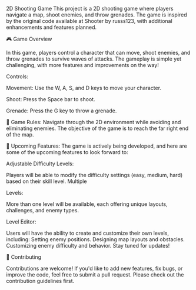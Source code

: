 2D Shooting Game
This project is a 2D shooting game where players navigate a map, shoot enemies, and throw grenades. The game is inspired by the original code available at Shooter by russs123, with additional enhancements and features planned.

🎮 Game Overview

In this game, players control a character that can move, shoot enemies, and throw grenades to survive waves of attacks. The gameplay is simple yet challenging, with more features and improvements on the way!

Controls:

Movement: Use the W, A, S, and D keys to move your character.

Shoot: Press the Space bar to shoot.

Grenade: Press the G key to throw a grenade.

📝 Game Rules:
Navigate through the 2D environment while avoiding and eliminating enemies.
The objective of the game is to reach the far right end of the map.

🚧 Upcoming Features:
The game is actively being developed, and here are some of the upcoming features to look forward to:

Adjustable Difficulty Levels:

Players will be able to modify the difficulty settings (easy, medium, hard) based on their skill level.
Multiple 

Levels:

More than one level will be available, each offering unique layouts, challenges, and enemy types.

Level Editor:

Users will have the ability to create and customize their own levels, including:
Setting enemy positions.
Designing map layouts and obstacles.
Customizing enemy difficulty and behavior.
Stay tuned for updates!

🤝 Contributing


Contributions are welcome! If you'd like to add new features, fix bugs, or improve the code, feel free to submit a pull request. Please check out the contribution guidelines first.